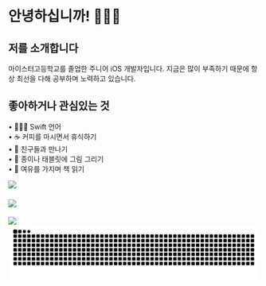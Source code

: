 # 안녕하십니까! 👩🏻‍💻

## 저를 소개합니다
마이스터고등학교를 졸업한 주니어 iOS 개발자입니다. 지금은 많이 부족하기 때문에 항상 최선을 다해 공부하며 노력하고 있습니다.

## 좋아하거나 관심있는 것
  • 👩🏻‍💻 Swift 언어<br/>
  • ☕️ 커피를 마시면서 휴식하기<br/>
  • 💜 친구들과 만나기<br/>
  • 🎨 종이나 태블릿에 그림 그리기<br/>
  • 📖 여유를 가지며 책 읽기<br/>

<div>
  <a href="https://hits.seeyoufarm.com">
    <img src="https://hits.seeyoufarm.com/api/count/incr/badge.svg?url=https%3A%2F%2Fgithub.com%2Fyuminc03&count_bg=%23FF5132&title_bg=%23646464&icon=swift.svg&icon_color=%23FF5132&title=hits&edge_flat=false"/>
  </a>
  <br/>
  <br/>
  <a href="https://github.com/anuraghazra/github-readme-stats">
    <img align="center" src="https://github-readme-stats.vercel.app/api?username=yuminc03&hide=contribs&show_icons=true&theme=buefy"/>
  </a>
  <br/>
  <br/>
   <a href="https://github.com/anuraghazra/github-readme-stats">
    <img align="center" src="https://github-readme-stats.vercel.app/api/top-langs/?username=yuminc03&layout=compact&langs_count=8"/>
  </a>
  <img src="https://github.com/yuminc03/yuminc03/blob/output/github-contribution-grid-snake.svg"/>
</div>
